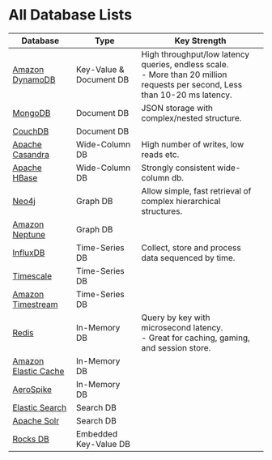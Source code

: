
# All Database Lists

| Database                                                                                            | Type                    | Key Strength                                                                                                                     |
|-----------------------------------------------------------------------------------------------------|-------------------------|----------------------------------------------------------------------------------------------------------------------------------|
| [Amazon DynamoDB](../2_AWS/1_DatabaseServices/AmazonDynamoDB/Readme.md)                             | Key-Value & Document DB | High throughput/low latency queries, endless scale. <br/>- More than 20 million requests per second, Less than 10-20 ms latency. |
| [MongoDB](10_Document-Databases/MongoDB.md)                                                         | Document DB             | JSON storage with complex/nested structure.                                                                                      |
| [CouchDB](https://couchdb.apache.org)                                                               | Document DB             |                                                                                                                                  |
| [Apache Casandra](11_WideColumn-Databases/ApacheCasandra.md)                                        | Wide-Column DB          | High number of writes, low reads etc.                                                                                            |
| [Apache HBase](11_WideColumn-Databases/ApacheHBase.md)                                              | Wide-Column DB          | Strongly consistent wide-column db.                                                                                              |
| [Neo4j](13_Graph-Databases/Neo4j.md)                                                                | Graph DB                | Allow simple, fast retrieval of complex hierarchical structures.                                                                 |
| [Amazon Neptune](../2_AWS/1_DatabaseServices/AmazonNeptune.md)                                      | Graph DB                |                                                                                                                                  |
| [InfluxDB](12_TimeSeries-Databases/InfluxDB.md)                                                     | Time-Series DB          | Collect, store and process data sequenced by time.                                                                               |
| [Timescale](12_TimeSeries-Databases/Timescale.md)                                                   | Time-Series DB          |                                                                                                                                  |
| [Amazon Timestream](https://aws.amazon.com/timestream/)                                             | Time-Series DB          |                                                                                                                                  |
| [Redis](8_InMemory-Databases/Redis/Readme.md)                                                       | In-Memory DB            | Query by key with microsecond latency. <br/>- Great for caching, gaming, and session store.                                      |
| [Amazon Elastic Cache](../2_AWS/1_DatabaseServices/AmazonElasticCache/Readme.md)                    | In-Memory DB            |                                                                                                                                  |
| [AeroSpike](8_InMemory-Databases/AeroSpike.md)                                                      | In-Memory DB            |                                                                                                                                  |
| [Elastic Search](9_Search-Databases/ElasticSearch/Readme.md)                                        | Search DB               |                                                                                                                                  |
| [Apache Solr](9_Search-Databases/ApacheSolr.md)                                                     | Search DB               |                                                                                                                                  |
| [Rocks DB](14_EmbededKeyValue-Databases/RocksDB.md)                                                 | Embedded Key-Value DB   |                                                                                                                                  |